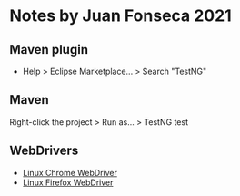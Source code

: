 # Notes by Juan Fonseca 2021

## Maven plugin
* Help > Eclipse Marketplace... > Search "TestNG"

## Maven 
Right-click the project > Run as... > TestNG test

## WebDrivers
* [Linux Chrome WebDriver](https://chromedriver.storage.googleapis.com/index.html?path=92.0.4515.107/) 
* [Linux Firefox WebDriver](https://github.com/mozilla/geckodriver/releases/tag/v0.30.0)